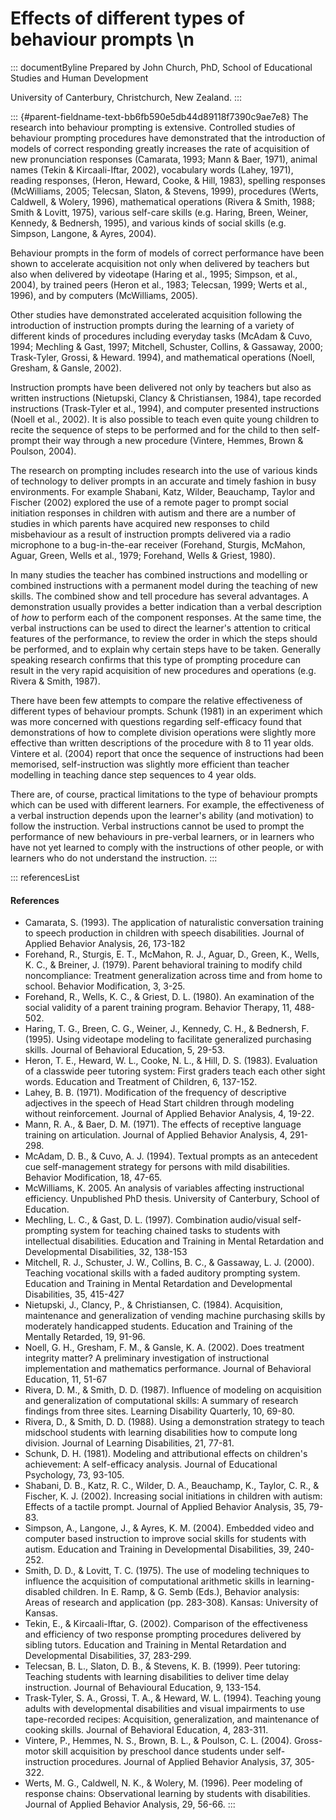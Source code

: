 # Effects of different types of behaviour prompts \n

::: documentByline
Prepared by John Church, PhD, School of Educational Studies and Human
Development

University of Canterbury, Christchurch, New Zealand.
:::

::: {#parent-fieldname-text-bb6fb590e5db44d89118f7390c9ae7e8}
The research into behaviour prompting is extensive. Controlled studies
of behaviour prompting procedures have demonstrated that the
introduction of models of correct responding greatly increases the rate
of acquisition of new pronunciation responses (Camarata, 1993; Mann &
Baer, 1971), animal names (Tekin & Kircaali-Iftar, 2002), vocabulary
words (Lahey, 1971), reading responses, (Heron, Heward, Cooke, & Hill,
1983), spelling responses (McWilliams, 2005; Telecsan, Slaton, &
Stevens, 1999), procedures (Werts, Caldwell, & Wolery, 1996),
mathematical operations (Rivera & Smith, 1988; Smith & Lovitt, 1975),
various self-care skills (e.g. Haring, Breen, Weiner, Kennedy, &
Bednersh, 1995), and various kinds of social skills (e.g. Simpson,
Langone, & Ayres, 2004).

Behaviour prompts in the form of models of correct performance have been
shown to accelerate acquisition not only when delivered by teachers but
also when delivered by videotape (Haring et al., 1995; Simpson, et al.,
2004), by trained peers (Heron et al., 1983; Telecsan, 1999; Werts et
al., 1996), and by computers (McWilliams, 2005).

Other studies have demonstrated accelerated acquisition following the
introduction of instruction prompts during the learning of a variety of
different kinds of procedures including everyday tasks (McAdam & Cuvo,
1994; Mechling & Gast, 1997; Mitchell, Schuster, Collins, & Gassaway,
2000; Trask-Tyler, Grossi, & Heward. 1994), and mathematical operations
(Noell, Gresham, & Gansle, 2002).

Instruction prompts have been delivered not only by teachers but also as
written instructions (Nietupski, Clancy & Christiansen, 1984), tape
recorded instructions (Trask-Tyler et al., 1994), and computer presented
instructions (Noell et al., 2002). It is also possible to teach even
quite young children to recite the sequence of steps to be performed and
for the child to then self-prompt their way through a new procedure
(Vintere, Hemmes, Brown & Poulson, 2004).

The research on prompting includes research into the use of various
kinds of technology to deliver prompts in an accurate and timely fashion
in busy environments. For example Shabani, Katz, Wilder, Beauchamp,
Taylor and Fischer (2002) explored the use of a remote pager to prompt
social initiation responses in children with autism and there are a
number of studies in which parents have acquired new responses to child
misbehaviour as a result of instruction prompts delivered via a radio
microphone to a bug-in-the-ear receiver (Forehand, Sturgis, McMahon,
Aguar, Green, Wells et al., 1979; Forehand, Wells & Griest, 1980).

In many studies the teacher has combined instructions and modelling or
combined instructions with a permanent model during the teaching of new
skills. The combined show and tell procedure has several advantages. A
demonstration usually provides a better indication than a verbal
description of *how* to perform each of the component responses. At the
same time, the verbal instructions can be used to direct the learner\'s
attention to critical features of the performance, to review the order
in which the steps should be performed, and to explain why certain steps
have to be taken. Generally speaking research confirms that this type of
prompting procedure can result in the very rapid acquisition of new
procedures and operations (e.g. Rivera & Smith, 1987).

There have been few attempts to compare the relative effectiveness of
different types of behaviour prompts. Schunk (1981) in an experiment
which was more concerned with questions regarding self-efficacy found
that demonstrations of how to complete division operations were slightly
more effective than written descriptions of the procedure with 8 to 11
year olds. Vintere et al. (2004) report that once the sequence of
instructions had been memorised, self-instruction was slightly more
efficient than teacher modelling in teaching dance step sequences to 4
year olds.

There are, of course, practical limitations to the type of behaviour
prompts which can be used with different learners. For example, the
effectiveness of a verbal instruction depends upon the learner\'s
ability (and motivation) to follow the instruction. Verbal instructions
cannot be used to prompt the performance of new behaviours in pre-verbal
learners, or in learners who have not yet learned to comply with the
instructions of other people, or with learners who do not understand the
instruction.
:::

::: referencesList
#### References

-   Camarata, S. (1993). The application of naturalistic conversation
    training to speech production in children with speech disabilities.
    Journal of Applied Behavior Analysis, 26, 173-182
-   Forehand, R., Sturgis, E. T., McMahon, R. J., Aguar, D., Green, K.,
    Wells, K. C., & Breiner, J. (1979). Parent behavioral training to
    modify child noncompliance: Treatment generalization across time and
    from home to school. Behavior Modification, 3, 3-25.
-   Forehand, R., Wells, K. C., & Griest, D. L. (1980). An examination
    of the social validity of a parent training program. Behavior
    Therapy, 11, 488-502.
-   Haring, T. G., Breen, C. G., Weiner, J., Kennedy, C. H., &
    Bednersh, F. (1995). Using videotape modeling to facilitate
    generalized purchasing skills. Journal of Behavioral Education, 5,
    29-53.
-   Heron, T. E., Heward, W. L., Cooke, N. L., & Hill, D. S. (1983).
    Evaluation of a classwide peer tutoring system: First graders teach
    each other sight words. Education and Treatment of Children, 6,
    137-152.
-   Lahey, B. B. (1971). Modification of the frequency of descriptive
    adjectives in the speech of Head Start children through modeling
    without reinforcement. Journal of Applied Behavior Analysis, 4,
    19-22.
-   Mann, R. A., & Baer, D. M. (1971). The effects of receptive language
    training on articulation. Journal of Applied Behavior Analysis, 4,
    291-298.
-   McAdam, D. B., & Cuvo, A. J. (1994). Textual prompts as an
    antecedent cue self-management strategy for persons with mild
    disabilities. Behavior Modification, 18, 47-65.
-   McWilliams, K. 2005. An analysis of variables affecting
    instructional efficiency. Unpublished PhD thesis. University of
    Canterbury, School of Education.
-   Mechling, L. C., & Gast, D. L. (1997). Combination audio/visual
    self-prompting system for teaching chained tasks to students with
    intellectual disabilities. Education and Training in Mental
    Retardation and Developmental Disabilities, 32, 138-153
-   Mitchell, R. J., Schuster, J. W., Collins, B. C., & Gassaway, L. J.
    (2000). Teaching vocational skills with a faded auditory prompting
    system. Education and Training in Mental Retardation and
    Developmental Disabilities, 35, 415-427
-   Nietupski, J., Clancy, P., & Christiansen, C. (1984). Acquisition,
    maintenance and generalization of vending machine purchasing skills
    by moderately handicapped students. Education and Training of the
    Mentally Retarded, 19, 91-96.
-   Noell, G. H., Gresham, F. M., & Gansle, K. A. (2002). Does treatment
    integrity matter? A preliminary investigation of instructional
    implementation and mathematics performance. Journal of Behavioral
    Education, 11, 51-67
-   Rivera, D. M., & Smith, D. D. (1987). Influence of modeling on
    acquisition and generalization of computational skills: A summary of
    research findings from three sites. Learning Disability Quarterly,
    10, 69-80.
-   Rivera, D., & Smith, D. D. (1988). Using a demonstration strategy to
    teach midschool students with learning disabilities how to compute
    long division. Journal of Learning Disabilities, 21, 77-81.
-   Schunk, D. H. (1981). Modeling and attributional effects on
    children\'s achievement: A self-efficacy analysis. Journal of
    Educational Psychology, 73, 93-105.
-   Shabani, D. B., Katz, R. C., Wilder, D. A., Beauchamp, K.,
    Taylor, C. R., & Fischer, K. J. (2002). Increasing social
    initiations in children with autism: Effects of a tactile prompt.
    Journal of Applied Behavior Analysis, 35, 79-83.
-   Simpson, A., Langone, J., & Ayres, K. M. (2004). Embedded video and
    computer based instruction to improve social skills for students
    with autism. Education and Training in Developmental Disabilities,
    39, 240-252.
-   Smith, D. D., & Lovitt, T. C. (1975). The use of modeling techniques
    to influence the acquisition of computational arithmetic skills in
    learning-disabled children. In E. Ramp, & G. Semb (Eds.), Behavior
    analysis: Areas of research and application (pp. 283-308). Kansas:
    University of Kansas.
-   Tekin, E., & Kircaali-Iftar, G. (2002). Comparison of the
    effectiveness and efficiency of two response prompting procedures
    delivered by sibling tutors. Education and Training in Mental
    Retardation and Developmental Disabilities, 37, 283-299.
-   Telecsan, B. L., Slaton, D. B., & Stevens, K. B. (1999). Peer
    tutoring: Teaching students with learning disabilities to deliver
    time delay instruction. Journal of Behavioural Education, 9,
    133-154.
-   Trask-Tyler, S. A., Grossi, T. A., & Heward, W. L. (1994). Teaching
    young adults with developmental disabilities and visual impairments
    to use tape-recorded recipes: Acquisition, generalization, and
    maintenance of cooking skills. Journal of Behavioral Education, 4,
    283-311.
-   Vintere, P., Hemmes, N. S., Brown, B. L., & Poulson, C. L. (2004).
    Gross-motor skill acquisition by preschool dance students under
    self-instruction procedures. Journal of Applied Behavior Analysis,
    37, 305-322.
-   Werts, M. G., Caldwell, N. K., & Wolery, M. (1996). Peer modeling of
    response chains: Observational learning by students with
    disabilities. Journal of Applied Behavior Analysis, 29, 56-66.
:::
